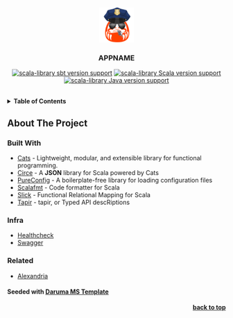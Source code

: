 <div id="top"></div>

<br />
<div align="center">
    <img src="https://github.com/allaria-tech/ditto/blob/dev/assets/daruma-cop.png" alt="Logo" width="80" height="80">

<h3 align="center">APPNAME</h3>

[![scala-library sbt version support](https://img.shields.io/badge/sbt-1.10.3-yellow.svg?platform=scala)](https://index.scala-lang.org/scala/scala/scala-library) [![scala-library Scala version support](https://img.shields.io/badge/scala-2.13.15-red.svg?platform=scala)](https://index.scala-lang.org/scala/scala/scala-library) [![scala-library Java version support](https://img.shields.io/badge/java-21.0.2_13-orange.svg?platform=scala)](https://index.scala-lang.org/scala/scala/scala-library)

</div>

<br />

<details>
  <summary><b>Table of Contents</b></summary>
  <ol>
    <li>
      <a href="#about-the-project">About The Project</a>
      <ul>
        <li><a href="#built-with">Built With</a></li>
      </ul>
    </li>

  </ol>
</details>

## About The Project

### Built With

- [Cats](https://typelevel.org/cats/) - Lightweight, modular, and extensible library for functional programming.
- [Circe](https://circe.github.io/circe/) - A <b>JSON</b> library for Scala powered by Cats
- [PureConfig](https://pureconfig.github.io/) - A boilerplate-free library for loading configuration files
- [Scalafmt](https://scalameta.org/scalafmt/) - Code formatter for Scala
- [Slick](https://scala-slick.org/) - Functional Relational Mapping for Scala
- [Tapir](https://tapir.softwaremill.com/en/latest/) - tapir, or Typed API descRiptions

### Infra

- [Healthcheck](https://ditto.svc.internal.allaria.dev/healthcheck)
- [Swagger](https://ditto.svc.internal.allaria.dev/docs/)

### Related
- [Alexandria](https://github.com/allaria-tech/alexandria)

#### Seeded with [Daruma MS Template](https://github.com/almafintech/daruma-ms-template.g8)

<p align="right"><a href="#top"><b>back to top</b></a></p>
